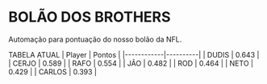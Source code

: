 # BOLÃO DOS BROTHERS
Automação para pontuação do nosso bolão da NFL.

TABELA ATUAL
|   Player   |  Pontos  |
|------------|----------|
|   DUDIS   |    0.643    |
|   CERJO   |    0.589    |
|    RAFO   |    0.554    |
|    JÃO    |    0.482    |
|    ROD    |    0.464    |
|   NETO    |    0.429    |
|  CARLOS   |    0.393    |
